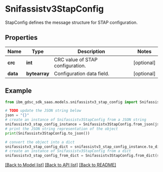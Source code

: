 # Snifassistv3StapConfig

StapConfig defines the message structure for STAP configuration.

## Properties

Name | Type | Description | Notes
------------ | ------------- | ------------- | -------------
**crc** | **int** | CRC value of STAP configuration. | [optional] 
**data** | **bytearray** | Configuration data field. | [optional] 

## Example

```python
from ibm_gdsc_sdk_saas.models.snifassistv3_stap_config import Snifassistv3StapConfig

# TODO update the JSON string below
json = "{}"
# create an instance of Snifassistv3StapConfig from a JSON string
snifassistv3_stap_config_instance = Snifassistv3StapConfig.from_json(json)
# print the JSON string representation of the object
print(Snifassistv3StapConfig.to_json())

# convert the object into a dict
snifassistv3_stap_config_dict = snifassistv3_stap_config_instance.to_dict()
# create an instance of Snifassistv3StapConfig from a dict
snifassistv3_stap_config_from_dict = Snifassistv3StapConfig.from_dict(snifassistv3_stap_config_dict)
```
[[Back to Model list]](../README.md#documentation-for-models) [[Back to API list]](../README.md#documentation-for-api-endpoints) [[Back to README]](../README.md)


